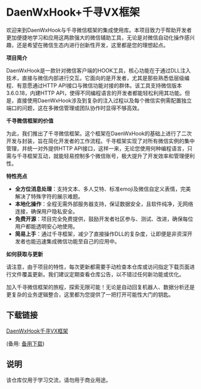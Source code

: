 # DaenWxHook+千寻VX框架

欢迎来到DaenWxHook与千寻微信框架的集成使用库。本项目致力于帮助开发者更加便捷地学习和应用这两款强大的微信辅助工具，无论是对微信自动化操作感兴趣，还是希望在微信生态内进行创新性开发，这里都是您的理想起点。

**项目简介**

DaenWxHook是一款针对微信客户端的HOOK工具，核心功能在于通过DLL注入技术，直接与微信内部进行交互。它面向的是开发者，尤其是那些熟悉低层级编程、有意愿通过HTTP API接口与微信功能对接的群体。该工具支持微信版本3.6.0.18，内建HTTP API，使得不同编程语言的开发者都能轻松利用其功能。但是，直接使用DaenWxHook涉及到复杂的注入过程以及每个微信实例需配置独立端口的问题，这在多微信管理或团队协作时显得不够高效。

**千寻微信框架的价值**

为此，我们推出了千寻微信框架。这个框架在DaenWxHook的基础上进行了二次开发与封装，旨在简化开发者的工作流程。千寻框架实现了对所有微信实例的集中管理，并统一对外提供HTTP API接口，这样一来，无论您使用何种编程语言，只需与千寻框架互动，就能轻易控制多个微信账号，极大提升了开发效率和管理便利性。

**特性亮点**
- **全方位消息处理**：支持文本、多人艾特、标准emoji及微信自定义表情，完美解决了特殊字符的展示难题。
- **本地化操作**：全程无需外部服务器支持，保证数据安全，且软件纯净，无网络连接，确保用户隐私安全。
- **免费开源**：项目完全免费提供，鼓励开发者社区参与、测试、改进，确保每位用户都能透明安心地使用。
- **简易上手**：通过千寻框架，减少了直接操作DLL的复杂度，让即便是非资深开发者也能迅速集成微信功能至自己的应用中。

**如何获取与更新**

请注意，由于项目的特性，每次更新都需要手动检查本仓库或访问指定下载页面进行文件覆盖更新。我们建议定期查看仓库公告，以不错过任何新功能或优化。

加入千寻微信框架的旅程，探索无限可能！无论是自动回复机器人、数据分析还是更复杂的业务逻辑整合，这里都为您提供了一把打开可能性大门的钥匙。

## 下载链接
[DaenWxHook千寻VX框架](https://pan.quark.cn/s/1b06248fc153) 

(备用: [备用下载](https://pan.baidu.com/s/1qrTh8uRZmhulsD2LjmLptw?pwd=1234))

## 说明

该仓库仅用于学习交流，请勿用于商业用途。
